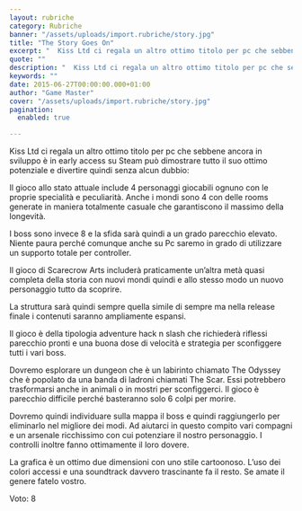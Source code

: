 ```yaml
---
layout: rubriche
category: Rubriche
banner: "/assets/uploads/import.rubriche/story.jpg"
title: "The Story Goes On"
excerpt: "  Kiss Ltd ci regala un altro ottimo titolo per pc che sebbene ancora in sviluppo è in early access su Steam può dimostrare tutto il suo ottimo potenziale e divertire quindi senza alcun dubbio: Il gioco allo stato attuale include 4 personaggi giocabili ognuno con le proprie specialità e peculiarità. Anche i mondi sono [&hellip"
quote: ""
description: "  Kiss Ltd ci regala un altro ottimo titolo per pc che sebbene ancora in sviluppo è in early access su Steam può dimostrare tutto il suo ottimo potenziale e divertire quindi senza alcun dubbio: Il gioco allo stato attuale include 4 personaggi giocabili ognuno con le proprie specialità e peculiarità. Anche i mondi sono [&hellip"
keywords: ""
date: 2015-06-27T00:00:00.000+01:00
author: "Game Master"
cover: "/assets/uploads/import.rubriche/story.jpg"
pagination:
  enabled: true

---
```


[](https://hotmc.com/wp-content/uploads/2015/06/story.jpg)

Kiss Ltd ci regala un altro ottimo titolo per pc che sebbene ancora in sviluppo è in early access su Steam può dimostrare tutto il suo ottimo potenziale e divertire quindi senza alcun dubbio:

Il gioco allo stato attuale include 4 personaggi giocabili ognuno con le proprie specialità e peculiarità. Anche i mondi sono 4 con delle rooms generate in maniera totalmente casuale che garantiscono il massimo della longevità.

I boss sono invece 8 e la sfida sarà quindi a un grado parecchio elevato. Niente paura perché comunque anche su Pc saremo in grado di utilizzare un supporto totale per controller.

Il gioco di Scarecrow Arts includerà praticamente un’altra metà quasi completa della storia con nuovi mondi quindi e allo stesso modo un nuovo personaggio tutto da scoprire.

La struttura sarà quindi sempre quella simile di sempre ma nella release finale i contenuti saranno ampliamente espansi.

Il gioco è della tipologia adventure hack n slash che richiederà riflessi parecchio pronti e una buona dose di velocità e strategia per sconfiggere tutti i vari boss.

Dovremo esplorare un dungeon che è un labirinto chiamato The Odyssey che è popolato da una banda di ladroni chiamati The Scar. Essi potrebbero trasformarsi anche in animali o in mostri per sconfiggerci. Il gioco è parecchio difficile perché basteranno solo 6 colpi per morire.

Dovremo quindi individuare sulla mappa il boss e quindi raggiungerlo per eliminarlo nel migliore dei modi. Ad aiutarci in questo compito vari compagni e un arsenale ricchissimo con cui potenziare il nostro personaggio. I controlli inoltre fanno ottimamente il loro dovere.

La grafica è un ottimo due dimensioni con uno stile cartoonoso. L’uso dei colori accessi e una soundtrack davvero trascinante fa il resto. Se amate il genere fatelo vostro.

Voto: 8